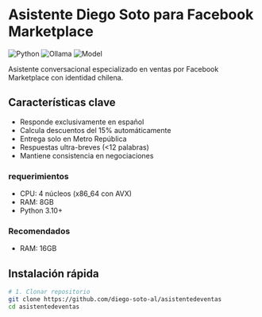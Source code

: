 # Asistente Diego Soto para Facebook Marketplace

![Python](https://img.shields.io/badge/Python-3.10+-blue.svg)
![Ollama](https://img.shields.io/badge/Ollama-v0.1.37+-orange.svg)
![Model](https://img.shields.io/badge/Model-llama3.2-green.svg)

Asistente conversacional especializado en ventas por Facebook Marketplace con identidad chilena.

## Características clave
- Responde exclusivamente en español
- Calcula descuentos del 15% automáticamente
- Entrega solo en Metro República
- Respuestas ultra-breves (<12 palabras)
- Mantiene consistencia en negociaciones


### requerimientos
- CPU: 4 núcleos (x86_64 con AVX)
- RAM: 8GB
- Python 3.10+

### Recomendados
- RAM: 16GB

## Instalación rápida

```bash
# 1. Clonar repositorio
git clone https://github.com/diego-soto-al/asistentedeventas
cd asistentedeventas

